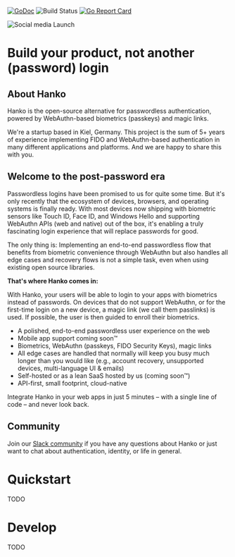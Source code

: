 [![GoDoc](https://godoc.org/github.com/teamhanko/hanko?status.svg)](https://godoc.org/github.com/teamhanko/hanko)
![Build Status](https://github.com/teamhanko/hanko/workflows/Go/badge.svg)
[![Go Report Card](https://goreportcard.com/badge/github.com/teamhanko/hanko)](https://goreportcard.com/report/github.com/teamhanko/hanko)

![Social media Launch](https://user-images.githubusercontent.com/20115649/158687556-291e08f7-6b54-43e1-afe9-d780f19d6382.svg)

# Build your product, not another (password) login

## About Hanko
Hanko is the open-source alternative for passwordless authentication, powered by WebAuthn-based biometrics (passkeys) and magic links.

We're a startup based in Kiel, Germany. This project is the sum of 5+ years of experience implementing FIDO and WebAuthn-based authentication in many different applications and platforms. And we are happy to share this with you.

## Welcome to the post-password era
Passwordless logins have been promised to us for quite some time. But it's only recently that the ecosystem of devices, browsers, and operating systems is finally ready. With most devices now shipping with biometric sensors like Touch ID, Face ID, and Windows Hello and supporting WebAuthn APIs (web and native) out of the box, it's enabling a truly fascinating login experience that will replace passwords for good. 

The only thing is: Implementing an end-to-end passwordless flow that benefits from biometric convenience through WebAuthn but also handles all edge cases and recovery flows is not a simple task, even when using existing open source libraries.

**That's where Hanko comes in:**

With Hanko, your users will be able to login to your apps with biometrics instead of passwords. On devices that do not support WebAuthn, or for the first-time login on a new device, a magic link (we call them passlinks) is used. If possible, the user is then guided to enroll their biometrics.

- A polished, end-to-end passwordless user experience on the web
- Mobile app support coming soon™
- Biometrics, WebAuthn (passkeys, FIDO Security Keys), magic links
- All edge cases are handled that normally will keep you busy much longer than you would like (e.g., account recovery, unsupported devices, multi-language UI & emails)
- Self-hosted or as a lean SaaS hosted by us (coming soon™)
- API-first, small footprint, cloud-native

Integrate Hanko in your web apps in just 5 minutes – with a single line of code – and never look back.

## Community
Join our [Slack community](https://www.hanko.io/community) if you have any questions about Hanko or just want to chat about authentication, identity, or life in general.

# Quickstart
TODO

# Develop
TODO
